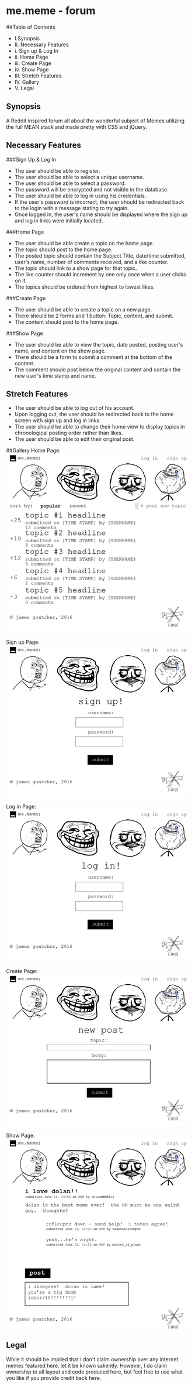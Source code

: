 # me.meme - forum

##Table of Contents
* I.Synopsis
* II. Necessary Features
*	i. Sign up & Log In
*	ii. Home Page
*	iii. Create Page
*	iv. Show Page
* III. Stretch Features
* IV. Gallery
* V. Legal

## Synopsis
A Reddit inspired forum all about the wonderful subject of Memes utilizing the full MEAN stack and made pretty with CSS and jQuery.

## Necessary Features

###Sign Up & Log In
* The user should be able to register.
* The user should be able to select a unique username.
* The user should be able to select a password.
* The password will be encrypted and not visible in the database.
* The user should be able to log in using his credentials.
* If the user's password is incorrect, the user should be redirected back to the login with a message stating to try again.
* Once logged in, the user's name should be displayed where the sign up and log in links were initially located.

###Home Page
* The user should be able create a topic on the home page.
* The topic should post to the home page.
* The posted topic should contain the Subject Title, date/time submitted, user's name, number of comments received, and a like counter.
* The topic should link to a show page for that topic.
* The like counter should increment by one only once when a user clicks on it.
* The topics should be ordered from highest to lowest likes.

###Create Page
* The user should be able to create a topic on a new page.
* There should be 2 forms and 1 button: Topic, content, and submit.
* The content should post to the home page.

###Show Page
* The user should be able to view the topic, date posted, posting user's name, and content on the show page.
* There should be a form to submit a comment at the bottom of the content.
* The comment should post below the original content and contain the new user's time stamp and name.


## Stretch Features
* The user should be able to log out of his account.
* Upon logging out, the user should be redirected back to the home screen with sign up and log in links.
* The user should be able to change their home view to display topics in chronological posting order rather than likes.
* The user should be able to edit their original post.

##Gallery
Home Page:
<img src="wireframes/mememe_home_wireframe.png">

Sign up Page:
<img src="wireframes/mememe_signup_wireframe.png">

Log in Page:
<img src="wireframes/mememe_login_wireframe.png">

Create Page:
<img src="wireframes/mememe_create_wireframe.png">

Show Page:
<img src="wireframes/mememe_show_wireframe.png">

## Legal
While it should be implied that I don't claim ownership over any internet memes featured here, let it be known saliently.  However, I do claim ownership to all layout and code produced here, but feel free to use what you like if you provide credit back here.